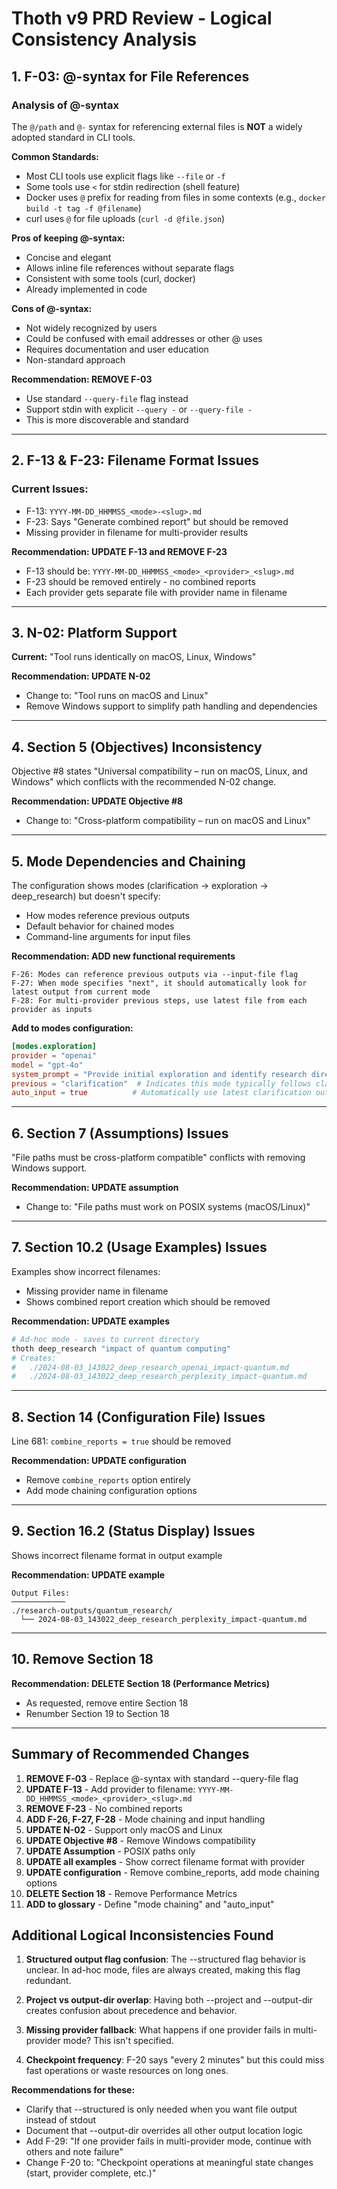 # Thoth v9 PRD Review - Logical Consistency Analysis

## 1. F-03: @-syntax for File References

### Analysis of @-syntax
The `@/path` and `@-` syntax for referencing external files is **NOT** a widely adopted standard in CLI tools.

**Common Standards:**
- Most CLI tools use explicit flags like `--file` or `-f`
- Some tools use `<` for stdin redirection (shell feature)
- Docker uses `@` prefix for reading from files in some contexts (e.g., `docker build -t tag -f @filename`)
- curl uses `@` for file uploads (`curl -d @file.json`)

**Pros of keeping @-syntax:**
- Concise and elegant
- Allows inline file references without separate flags
- Consistent with some tools (curl, docker)
- Already implemented in code

**Cons of @-syntax:**
- Not widely recognized by users
- Could be confused with email addresses or other @ uses
- Requires documentation and user education
- Non-standard approach

**Recommendation: REMOVE F-03**
- Use standard `--query-file` flag instead
- Support stdin with explicit `--query -` or `--query-file -`
- This is more discoverable and standard

---

## 2. F-13 & F-23: Filename Format Issues

### Current Issues:
- F-13: `YYYY-MM-DD_HHMMSS_<mode>-<slug>.md` 
- F-23: Says "Generate combined report" but should be removed
- Missing provider in filename for multi-provider results

**Recommendation: UPDATE F-13 and REMOVE F-23**
- F-13 should be: `YYYY-MM-DD_HHMMSS_<mode>_<provider>_<slug>.md`
- F-23 should be removed entirely - no combined reports
- Each provider gets separate file with provider name in filename

---

## 3. N-02: Platform Support

**Current:** "Tool runs identically on macOS, Linux, Windows"

**Recommendation: UPDATE N-02**
- Change to: "Tool runs on macOS and Linux"
- Remove Windows support to simplify path handling and dependencies

---

## 4. Section 5 (Objectives) Inconsistency

Objective #8 states "Universal compatibility – run on macOS, Linux, and Windows" which conflicts with the recommended N-02 change.

**Recommendation: UPDATE Objective #8**
- Change to: "Cross-platform compatibility – run on macOS and Linux"

---

## 5. Mode Dependencies and Chaining

The configuration shows modes (clarification → exploration → deep_research) but doesn't specify:
- How modes reference previous outputs
- Default behavior for chained modes
- Command-line arguments for input files

**Recommendation: ADD new functional requirements**
```
F-26: Modes can reference previous outputs via --input-file flag
F-27: When mode specifies "next", it should automatically look for latest output from current mode
F-28: For multi-provider previous steps, use latest file from each provider as inputs
```

**Add to modes configuration:**
```toml
[modes.exploration]
provider = "openai"
model = "gpt-4o"
system_prompt = "Provide initial exploration and identify research directions."
previous = "clarification"  # Indicates this mode typically follows clarification
auto_input = true          # Automatically use latest clarification output
```

---

## 6. Section 7 (Assumptions) Issues

"File paths must be cross-platform compatible" conflicts with removing Windows support.

**Recommendation: UPDATE assumption**
- Change to: "File paths must work on POSIX systems (macOS/Linux)"

---

## 7. Section 10.2 (Usage Examples) Issues

Examples show incorrect filenames:
- Missing provider name in filename
- Shows combined report creation which should be removed

**Recommendation: UPDATE examples**
```bash
# Ad-hoc mode - saves to current directory
thoth deep_research "impact of quantum computing"
# Creates: 
#   ./2024-08-03_143022_deep_research_openai_impact-quantum.md
#   ./2024-08-03_143022_deep_research_perplexity_impact-quantum.md
```

---

## 8. Section 14 (Configuration File) Issues

Line 681: `combine_reports = true` should be removed

**Recommendation: UPDATE configuration**
- Remove `combine_reports` option entirely
- Add mode chaining configuration options

---

## 9. Section 16.2 (Status Display) Issues

Shows incorrect filename format in output example

**Recommendation: UPDATE example**
```
Output Files:
────────────
./research-outputs/quantum_research/
  └── 2024-08-03_143022_deep_research_perplexity_impact-quantum.md
```

---

## 10. Remove Section 18

**Recommendation: DELETE Section 18 (Performance Metrics)**
- As requested, remove entire Section 18
- Renumber Section 19 to Section 18

---

## Summary of Recommended Changes

1. **REMOVE F-03** - Replace @-syntax with standard --query-file flag
2. **UPDATE F-13** - Add provider to filename: `YYYY-MM-DD_HHMMSS_<mode>_<provider>_<slug>.md`
3. **REMOVE F-23** - No combined reports
4. **ADD F-26, F-27, F-28** - Mode chaining and input handling
5. **UPDATE N-02** - Support only macOS and Linux
6. **UPDATE Objective #8** - Remove Windows compatibility
7. **UPDATE Assumption** - POSIX paths only
8. **UPDATE all examples** - Show correct filename format with provider
9. **UPDATE configuration** - Remove combine_reports, add mode chaining options
10. **DELETE Section 18** - Remove Performance Metrics
11. **ADD to glossary** - Define "mode chaining" and "auto_input"

## Additional Logical Inconsistencies Found

1. **Structured output flag confusion**: The --structured flag behavior is unclear. In ad-hoc mode, files are always created, making this flag redundant.

2. **Project vs output-dir overlap**: Having both --project and --output-dir creates confusion about precedence and behavior.

3. **Missing provider fallback**: What happens if one provider fails in multi-provider mode? This isn't specified.

4. **Checkpoint frequency**: F-20 says "every 2 minutes" but this could miss fast operations or waste resources on long ones.

**Recommendations for these:**
- Clarify that --structured is only needed when you want file output instead of stdout
- Document that --output-dir overrides all other output location logic
- Add F-29: "If one provider fails in multi-provider mode, continue with others and note failure"
- Change F-20 to: "Checkpoint operations at meaningful state changes (start, provider complete, etc.)"